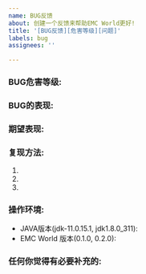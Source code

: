 ```yaml
---
name: BUG反馈
about: 创建一个反馈来帮助EMC World更好!
title: '[BUG反馈][危害等级][问题]'
labels: bug
assignees: ''

---
```


<!--
注意: 请您在提交该issue前先搜索issue中是否有重复issue,请您更改您的标题中除了[BUG]反馈的另外两项
-->

### BUG危害等级:
<!-- 
[无害] [轻微] [中级] [严重] [致命] [崩溃]
无害: 含有渲染错误、对FPS影响较大等bug。
轻微: 含有单物品复制、区块加载、无条件飞行或透视、改变全服属性、合成创造专属物品等会影响到游戏平衡性、发生恶行修改（包括增加、减少）EMC等bug。
严重: 含有可在短时间内刷出大量任意物品、对服务器TPS影响较大等bug。
致命: 含有使服务器崩溃或回档、地图区块损坏、执行OP命令等致命bug。
请您根据对应的bug现象来填写bug的危害等级
-->

### BUG的表现:

### 期望表现:

<!-- 请描写如果没有该bug应该会是什么样子的 -->

### 复现方法:

<!-- 可以复现该bug的具体操作 -->

1. 
2. 
3. 

### 操作环境:

- JAVA版本(jdk-11.0.15.1, jdk1.8.0_311):
- EMC World 版本(0.1.0, 0.2.0):

### 任何你觉得有必要补充的:
